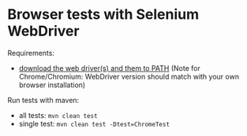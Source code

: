 # Browser tests with Selenium WebDriver

Requirements:
* [download the web driver(s) and them to PATH](https://www.selenium.dev/documentation/getting_started/installing_browser_drivers/) (Note for Chrome/Chromium: WebDriver version should match with your own browser installation)

Run tests with maven:
* all tests: `mvn clean test`
* single test: `mvn clean test -Dtest=ChromeTest`